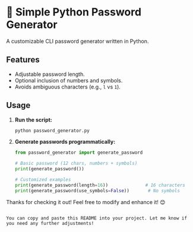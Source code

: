 # 🔐 Simple Python Password Generator

A customizable CLI password generator written in Python.

## Features
- Adjustable password length.
- Optional inclusion of numbers and symbols.
- Avoids ambiguous characters (e.g., `l` vs `1`).

## Usage
1. **Run the script:**
   ```sh
   python password_generator.py
   ```

2. **Generate passwords programmatically:**
   ```python
   from password_generator import generate_password
   
   # Basic password (12 chars, numbers + symbols)
   print(generate_password())
   
   # Customized examples
   print(generate_password(length=16))              # 16 characters
   print(generate_password(use_symbols=False))       # No symbols
   ```

Thanks for checking it out! Feel free to modify and enhance it! 😊
```

You can copy and paste this README into your project. Let me know if you need any further adjustments!

